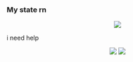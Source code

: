 ### My state rn

<p align="center">
  <img src="https://i.imgur.com/eir9UrM.gif" />
</p>

i need help
<p align="center">
  <img src="https://api.githubtrends.io/user/svg/mili-ae/langs?theme=dark&time_range=one_year&loc_metric=changed" />
  <img src="https://api.githubtrends.io/user/svg/mili-ae/repos?time_range=one_year&loc_metric=changed&theme=dark"
</p>
<!--
**mili-ae/mili-ae** is a ✨ _special_ ✨ repository because its `README.md` (this file) appears on your GitHub profile.

Here are some ideas to get you started:

- 🔭 I’m currently working on ...
- 🌱 I’m currently learning ...
- 👯 I’m looking to collaborate on ...
- 🤔 I’m looking for help with ...
- 💬 Ask me about ...
- 📫 How to reach me: ...
- 😄 Pronouns: ...
- ⚡ Fun fact: ...
-->

